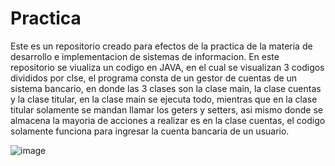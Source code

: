 # Practica
Este es un repositorio creado para efectos de la practica de la materia de desarrollo e implementacion de sistemas de informacion.
En este repositorio se viualiza un codigo en JAVA, en el cual se visualizan 3 codigos divididos por clse, el programa consta de un gestor de cuentas de un sistema bancario, en donde las 3 clases son la clase main, la clase cuentas y la clase titular, en la clase main se ejecuta todo, mientras que en la clase titular solamente se mandan llamar los geters y setters, asi mismo donde se almacena la mayoria de acciones a realizar es en la clase cuentas, el codigo solamente funciona para ingresar la cuenta bancaria de un usuario.

![image](https://github.com/JuanpaAG14/Practica/assets/159504255/045c9e66-bcb5-473d-a6d2-3967e75caf01)
